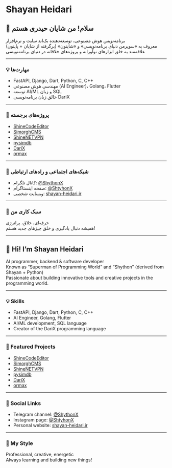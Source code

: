 # Shayan Heidari

## 👋 سلام! من شایان حیدری هستم

برنامه‌نویس هوش مصنوعی، توسعه‌دهنده بک‌اند سایت و نرم‌افزار  
معروف به «سوپرمن دنیای برنامه‌نویسی» و «شایتون» (برگرفته از شایان + پایتون)  
علاقه‌مند به خلق ابزارهای نوآورانه و پروژه‌های خلاقانه در دنیای برنامه‌نویسی

---

### 💡 مهارت‌ها
- FastAPI, Django, Dart, Python, C, C++
- مهندسی هوش مصنوعی (AI Engineer)، Golang، Flutter
- توسعه AI/ML و زبان SQL
- خالق زبان برنامه‌نویسی DariX

---

### 🚀 پروژه‌های برجسته
- [ShineCodeEditor](https://github.com/shayanheidari01/ShineCodeEditor)
- [SimorghCMS](https://github.com/shayanheidari01/SimorghCMS)
- [ShineNETVPN](https://github.com/shayanheidari01/ShineNETVPN)
- [pysimdb](https://github.com/shayanheidari01/pysimdb)
- [DariX](https://github.com/shayanheidari01/DariX)
- [ormax](https://github.com/shayanheidari01/ormax)

---

### 📱 شبکه‌های اجتماعی و راه‌های ارتباطی
- کانال تلگرام: [@ShythonX](https://t.me/ShythonX)
- صفحه اینستاگرام: [@ShtyhonX](https://instagram.com/ShtyhonX)
- وبسایت شخصی: [shayan-heidari.ir](https://shayan-heidari.ir)

---

### 🎨 سبک کاری من
حرفه‌ای، خلاق، پرانرژی  
همیشه دنبال یادگیری و خلق چیزهای جدید هستم!

---

## 👋 Hi! I’m Shayan Heidari

AI programmer, backend & software developer  
Known as “Superman of Programming World” and “Shython” (derived from Shayan + Python)  
Passionate about building innovative tools and creative projects in the programming world.

---

### 💡 Skills
- FastAPI, Django, Dart, Python, C, C++
- AI Engineer, Golang, Flutter
- AI/ML development, SQL language
- Creator of the DariX programming language

---

### 🚀 Featured Projects
- [ShineCodeEditor](https://github.com/shayanheidari01/ShineCodeEditor)
- [SimorghCMS](https://github.com/shayanheidari01/SimorghCMS)
- [ShineNETVPN](https://github.com/shayanheidari01/ShineNETVPN)
- [pysimdb](https://github.com/shayanheidari01/pysimdb)
- [DariX](https://github.com/shayanheidari01/DariX)
- [ormax](https://github.com/shayanheidari01/ormax)

---

### 📱 Social Links
- Telegram channel: [@ShythonX](https://t.me/ShythonX)
- Instagram page: [@ShtyhonX](https://instagram.com/ShtyhonX)
- Personal website: [shayan-heidari.ir](https://shayan-heidari.ir)

---

### 🎨 My Style
Professional, creative, energetic  
Always learning and building new things!
